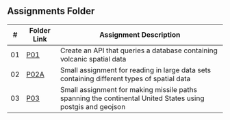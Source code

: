 ##  Assignments Folder

|   #   | Folder Link | Assignment Description |
| :---: | ----------- | ---------------------- |
|  01  | [P01](https://github.com/apwarren/5443-Spatial-DB-Warren/tree/master/Assignments/P01) | Create an API that queries a database containing volcanic spatial data |
|  02  | [P02A](https://github.com/apwarren/5443-Spatial-DB-Warren/tree/master/Assignments/P02A) | Small assignment for reading in large data sets containing different types of spatial data |
|  03  | [P03](https://github.com/apwarren/5443-Spatial-DB-Warren/tree/master/Assignments/P03) | Small assignment for making missile paths spanning the continental United States using postgis and geojson
